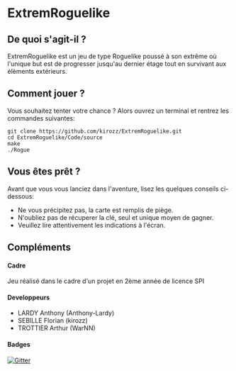 # ExtremRoguelike

## De quoi s'agit-il ?

  ExtremRoguelike est un jeu de type Roguelike poussé à son extrême où l'unique but est de progresser jusqu'au dernier étage tout en survivant aux élèments extérieurs.

## Comment jouer ?

  Vous souhaitez tenter votre chance ?
  Alors ouvrez un terminal et rentrez les commandes suivantes:

  ```
  git clone https://github.com/kirozz/ExtremRoguelike.git
  cd ExtremRoguelike/Code/source
  make
  ./Rogue
  ```

## Vous êtes prêt ?

  Avant que vous vous lanciez dans l'aventure, lisez les quelques conseils ci-dessous:

  * Ne vous précipitez pas, la carte est remplis de piège.
  * N'oubliez pas de récuperer la clé, seul et unique moyen de gagner.
  * Veuillez lire attentivement les indications à l'écran.

## Compléments

#### Cadre

  Jeu réalisé dans le cadre d'un projet en 2ème année de licence SPI

#### Developpeurs

  * LARDY Anthony (Anthony-Lardy)
  * SEBILLE Florian (kirozz)
  * TROTTIER Arthur (WarNN)

#### Badges

[![Gitter](https://badges.gitter.im/Projet_L2_S3/Lobby.svg)](https://gitter.im/Projet_L2_S3/Lobby?utm_source=badge&utm_medium=badge&utm_campaign=pr-badge&utm_content=badge)
